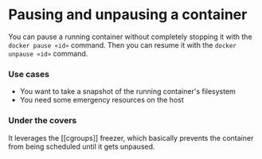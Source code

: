 # Pausing and unpausing a container
You can pause a running container without completely stopping it with the `docker pause «id»` command. Then you can resume it with the `docker unpause «id»` command.

### Use cases
* You want to take a snapshot of the running container's filesystem
* You need some emergency resources on the host

### Under the covers
It leverages the [[cgroups]] freezer, which basically prevents the container from being scheduled until it gets unpaused.
